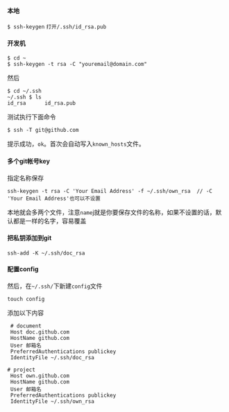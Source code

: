 #### 本地

`$ ssh-keygen`
`打开/.ssh/id_rsa.pub`

#### 开发机

```
$ cd ~
$ ssh-keygen -t rsa -C "youremail@domain.com"
```

然后
```
$ cd ~/.ssh
~/.ssh $ ls
id_rsa      id_rsa.pub
```
测试执行下面命令
```
$ ssh -T git@github.com  
```
提示成功，`ok`。首次会自动写入`known_hosts`文件。

#### 多个git帐号key
指定名称保存
```
ssh-keygen -t rsa -C 'Your Email Address' -f ~/.ssh/own_rsa  // -C 'Your Email Address'也可以不设置
```
本地就会多两个文件，注意`name`j就是你要保存文件的名称，如果不设置的话，默认都是一样的名字，容易覆盖
#### 把私钥添加到git
```
ssh-add -K ~/.ssh/doc_rsa
```
#### 配置config
然后，在`~/.ssh/`下新建`config`文件
```
touch config
```
添加以下内容
```
 # document
 Host doc.github.com
 HostName github.com
 User 邮箱名
 PreferredAuthentications publickey
 IdentityFile ~/.ssh/doc_rsa

# project
 Host own.github.com
 HostName github.com
 User 邮箱名
 PreferredAuthentications publickey
 IdentityFile ~/.ssh/own_rsa

```
